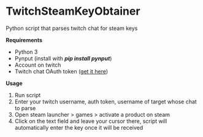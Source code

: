 # TwitchSteamKeyObtainer
Python script that parses twitch chat for steam keys

**Requirements**

* Python 3
* Pynput (install with ***pip install pynput***)
* Account on twitch
* Twitch chat OAuth token ([get it here](https://twitchapps.com/tmi/))

**Usage**

1. Run script
2. Enter your twitch username, auth token, username of target whose chat to parse
3. Open steam launcher > games > activate a product on steam
4. Click on the text field and leave your cursor there, script will automatically enter the key once it will be received
